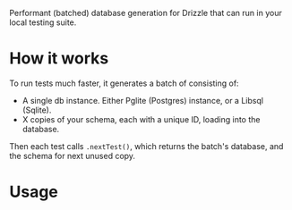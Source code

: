 Performant (batched) database generation for Drizzle that can run in your local testing suite. 

# How it works 

To run tests much faster, it generates a batch of consisting of: 
- A single db instance. Either Pglite (Postgres) instance, or a Libsql (Sqlite).
- X copies of your schema, each with a unique ID, loading into the database. 

Then each test calls `.nextTest()`, which returns the batch's database, and the schema for next unused copy. 

# Usage